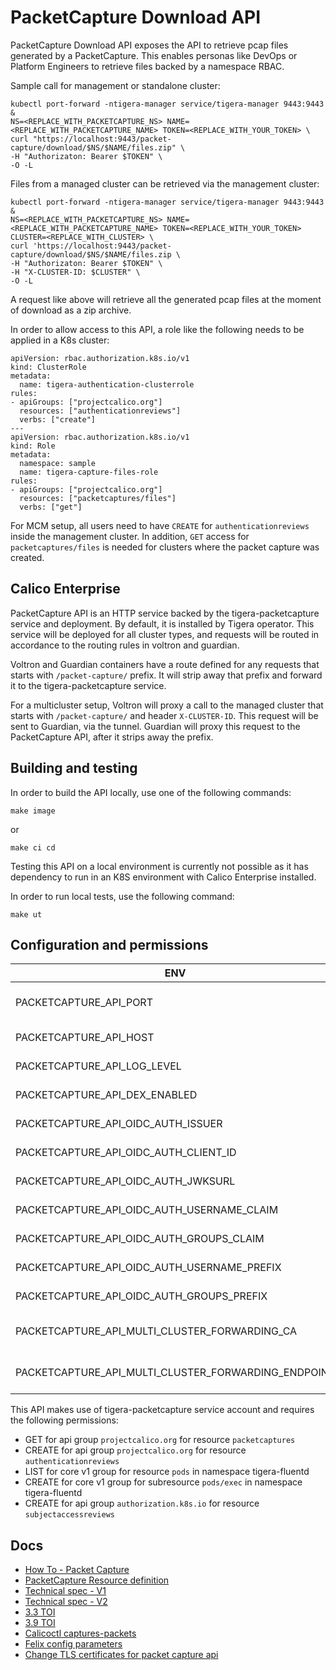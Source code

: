 # PacketCapture Download API

PacketCapture Download API exposes the API to retrieve pcap files generated by a PacketCapture. This enables personas
like DevOps or Platform Engineers to retrieve files backed by a namespace RBAC.  

Sample call for management or standalone cluster:
```
kubectl port-forward -ntigera-manager service/tigera-manager 9443:9443 &
NS=<REPLACE_WITH_PACKETCAPTURE_NS> NAME=<REPLACE_WITH_PACKETCAPTURE_NAME> TOKEN=<REPLACE_WITH_YOUR_TOKEN> \
curl "https://localhost:9443/packet-capture/download/$NS/$NAME/files.zip" \
-H "Authorizaton: Bearer $TOKEN" \
-O -L
```

Files from a managed cluster can be retrieved via the management cluster:

```
kubectl port-forward -ntigera-manager service/tigera-manager 9443:9443 &
NS=<REPLACE_WITH_PACKETCAPTURE_NS> NAME=<REPLACE_WITH_PACKETCAPTURE_NAME> TOKEN=<REPLACE_WITH_YOUR_TOKEN> CLUSTER=<REPLACE_WITH_CLUSTER> \
curl 'https://localhost:9443/packet-capture/download/$NS/$NAME/files.zip \
-H "Authorizaton: Bearer $TOKEN" \
-H "X-CLUSTER-ID: $CLUSTER" \
-O -L
```

A request like above will retrieve all the generated pcap files at the moment of download as a zip archive.

In order to allow access to this API, a role like the following needs to be applied in a K8s cluster:

```
apiVersion: rbac.authorization.k8s.io/v1
kind: ClusterRole
metadata:
  name: tigera-authentication-clusterrole
rules:
- apiGroups: ["projectcalico.org"]
  resources: ["authenticationreviews"]
  verbs: ["create"]
---
apiVersion: rbac.authorization.k8s.io/v1
kind: Role
metadata:
  namespace: sample
  name: tigera-capture-files-role
rules:
- apiGroups: ["projectcalico.org"]
  resources: ["packetcaptures/files"]
  verbs: ["get"]
```

For MCM setup, all users need to have `CREATE` for `authenticationreviews` inside the management cluster. In addition, 
`GET` access for `packetcaptures/files` is needed for clusters where the packet capture was created.   

## Calico Enterprise

PacketCapture API is an HTTP service backed by the tigera-packetcapture service and deployment. By default, it is
installed by Tigera operator. This service will be deployed for all cluster types, and requests
will be routed in accordance to the routing rules in voltron and guardian. 

Voltron and Guardian containers have a route defined for any requests that starts with `/packet-capture/` prefix. It will strip away that 
prefix and forward it to the tigera-packetcapture service.

For a multicluster setup, Voltron will proxy a call to the managed cluster that starts with `/packet-capture/` and header `X-CLUSTER-ID`. This
request will be sent to Guardian, via the tunnel. Guardian will proxy this request to the PacketCapture
API, after it strips away the prefix.

## Building and testing

In order to build the API locally, use one of the following commands:

```
make image
```

or

```
make ci cd
```

Testing this API on a local environment is currently not possible as it has dependency to run in an K8S environment
with Calico Enterprise installed.

In order to run local tests, use the following command:

```
make ut
```

## Configuration and permissions

| ENV        | Default value          | Description  |
| ------------- |:-------------:| -----:|
| PACKETCAPTURE_API_PORT      | `8444` | Local Port to start the service |
| PACKETCAPTURE_API_HOST      | <empty>      |   Host for the service |
| PACKETCAPTURE_API_LOG_LEVEL | `Info`      |    Log Level across service |
| PACKETCAPTURE_API_DEX_ENABLED | `False`      |    Enable Dex for authentication |
| PACKETCAPTURE_API_OIDC_AUTH_ISSUER | `https://127.0.0.1:5556/dex`      |    Dex Setup Configuration |
| PACKETCAPTURE_API_OIDC_AUTH_CLIENT_ID | `tigera-manager`      |    Dex Setup Configuration |
| PACKETCAPTURE_API_OIDC_AUTH_JWKSURL | `https://tigera-dex.tigera-dex.svc.cluster.local:5556/dex/keys`     |    Dex Setup Configuration |
| PACKETCAPTURE_API_OIDC_AUTH_USERNAME_CLAIM | `email`      |    Dex Setup Configuration |
| PACKETCAPTURE_API_OIDC_AUTH_GROUPS_CLAIM | <empty>      |    Dex Setup Configuration |
| PACKETCAPTURE_API_OIDC_AUTH_USERNAME_PREFIX | <empty>      |    Dex Setup Configuration |
| PACKETCAPTURE_API_OIDC_AUTH_GROUPS_PREFIX | <empty>      |    Dex Setup Configuration |
| PACKETCAPTURE_API_MULTI_CLUSTER_FORWARDING_CA | `/manager-tls/cert`      |    CA certificate for multicluster communication |
| PACKETCAPTURE_API_MULTI_CLUSTER_FORWARDING_ENDPOINT | `https://localhost:9443`      |    CA endpoint for multicluster communication |


This API makes use of tigera-packetcapture service account and requires the following permissions:
- GET for api group `projectcalico.org` for resource `packetcaptures`
- CREATE for api group `projectcalico.org` for resource `authenticationreviews`
- LIST for core v1 group for resource `pods` in namespace tigera-fluentd
- CREATE for core v1 group for subresource `pods/exec` in namespace tigera-fluentd
- CREATE for api group `authorization.k8s.io` for resource `subjectaccessreviews`

## Docs
- [How To - Packet Capture](https://docs.tigera.io/visibility/packetcapture)
- [PacketCapture Resource definition](https://docs.tigera.io/reference/resources/packetcapture)
- [Technical spec - V1](https://docs.google.com/document/d/1gsiogi9kdXDTFjtIOiXoI2uFk47kVZclqc0Gqqs8fLg/edit?usp=sharing)  
- [Technical spec - V2](https://docs.google.com/document/d/14suOeADcIcH8pmG64VjFiCjC44J3JQYRZTfXr6cpfEc/edit?usp=sharing)
- [3.3 TOI](https://docs.google.com/presentation/d/1LRYT9Aqm8ak5crg0UGGIQwui7LgcUTXhI8AK-dO1E7U/edit?usp=sharing)
- [3.9 TOI](https://docs.google.com/presentation/d/1Q7IPAPweYBXuaqm7oOd-l5KsXnxp7ZBB6b0qLKL5XMc/edit?usp=sharing)
- [Calicoctl captures-packets](https://docs.tigera.io/reference/calicoctl/captured-packets)
- [Felix config parameters](https://docs.tigera.io/reference/resources/felixconfig)
- [Change TLS certificates for packet capture api](https://docs.tigera.io/security/comms/packetcapture-tls)  
 
